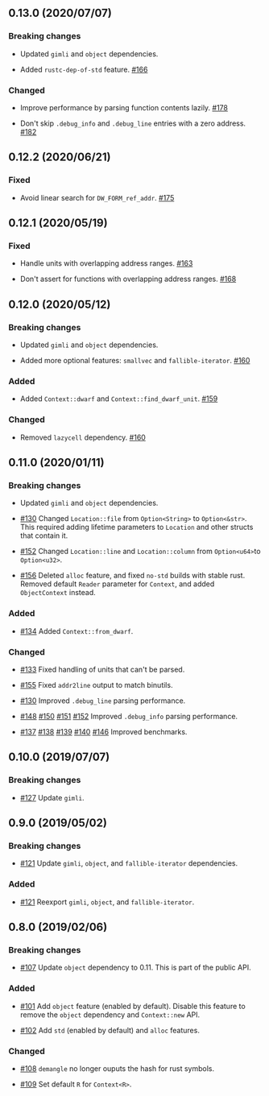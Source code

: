## 0.13.0 (2020/07/07)

### Breaking changes

* Updated `gimli` and `object` dependencies.

* Added `rustc-dep-of-std` feature.
  [#166](https://github.com/gimli-rs/addr2line/pull/166)

### Changed

* Improve performance by parsing function contents lazily.
  [#178](https://github.com/gimli-rs/addr2line/pull/178)

* Don't skip `.debug_info` and `.debug_line` entries with a zero address.
  [#182](https://github.com/gimli-rs/addr2line/pull/182)


## 0.12.2 (2020/06/21)

### Fixed

* Avoid linear search for `DW_FORM_ref_addr`.
  [#175](https://github.com/gimli-rs/addr2line/pull/175)


## 0.12.1 (2020/05/19)

### Fixed

* Handle units with overlapping address ranges.
  [#163](https://github.com/gimli-rs/addr2line/pull/163)

* Don't assert for functions with overlapping address ranges.
  [#168](https://github.com/gimli-rs/addr2line/pull/168)


## 0.12.0 (2020/05/12)

### Breaking changes

* Updated `gimli` and `object` dependencies.

* Added more optional features: `smallvec` and `fallible-iterator`.
  [#160](https://github.com/gimli-rs/addr2line/pull/160)

### Added

*  Added `Context::dwarf` and `Context::find_dwarf_unit`.
  [#159](https://github.com/gimli-rs/addr2line/pull/159)

### Changed

* Removed `lazycell` dependency.
  [#160](https://github.com/gimli-rs/addr2line/pull/160)


## 0.11.0 (2020/01/11)

### Breaking changes

* Updated `gimli` and `object` dependencies.

* [#130](https://github.com/gimli-rs/addr2line/pull/130)
  Changed `Location::file` from `Option<String>` to `Option<&str>`.
  This required adding lifetime parameters to `Location` and other structs that
  contain it.

* [#152](https://github.com/gimli-rs/addr2line/pull/152)
  Changed `Location::line` and `Location::column` from `Option<u64>`to `Option<u32>`.

* [#156](https://github.com/gimli-rs/addr2line/pull/156)
  Deleted `alloc` feature, and fixed `no-std` builds with stable rust.
  Removed default `Reader` parameter for `Context`, and added `ObjectContext` instead.

### Added

* [#134](https://github.com/gimli-rs/addr2line/pull/134)
  Added `Context::from_dwarf`.

### Changed

* [#133](https://github.com/gimli-rs/addr2line/pull/133)
  Fixed handling of units that can't be parsed.

* [#155](https://github.com/gimli-rs/addr2line/pull/155)
  Fixed `addr2line` output to match binutils.

* [#130](https://github.com/gimli-rs/addr2line/pull/130)
  Improved `.debug_line` parsing performance.

* [#148](https://github.com/gimli-rs/addr2line/pull/148)
  [#150](https://github.com/gimli-rs/addr2line/pull/150)
  [#151](https://github.com/gimli-rs/addr2line/pull/151)
  [#152](https://github.com/gimli-rs/addr2line/pull/152)
  Improved `.debug_info` parsing performance.

* [#137](https://github.com/gimli-rs/addr2line/pull/137)
  [#138](https://github.com/gimli-rs/addr2line/pull/138)
  [#139](https://github.com/gimli-rs/addr2line/pull/139)
  [#140](https://github.com/gimli-rs/addr2line/pull/140)
  [#146](https://github.com/gimli-rs/addr2line/pull/146)
  Improved benchmarks.


## 0.10.0 (2019/07/07)

### Breaking changes

* [#127](https://github.com/gimli-rs/addr2line/pull/127)
  Update `gimli`.


## 0.9.0 (2019/05/02)

### Breaking changes

* [#121](https://github.com/gimli-rs/addr2line/pull/121)
  Update `gimli`, `object`, and `fallible-iterator` dependencies.

### Added

* [#121](https://github.com/gimli-rs/addr2line/pull/121)
  Reexport `gimli`, `object`, and `fallible-iterator`.


## 0.8.0 (2019/02/06)

### Breaking changes

* [#107](https://github.com/gimli-rs/addr2line/pull/107)
  Update `object` dependency to 0.11. This is part of the public API.

### Added

* [#101](https://github.com/gimli-rs/addr2line/pull/101)
  Add `object` feature (enabled by default). Disable this feature to remove
  the `object` dependency and `Context::new` API.

* [#102](https://github.com/gimli-rs/addr2line/pull/102)
  Add `std` (enabled by default) and `alloc` features.

### Changed

* [#108](https://github.com/gimli-rs/addr2line/issues/108)
  `demangle` no longer ouputs the hash for rust symbols.

* [#109](https://github.com/gimli-rs/addr2line/issues/109)
  Set default `R` for `Context<R>`.
